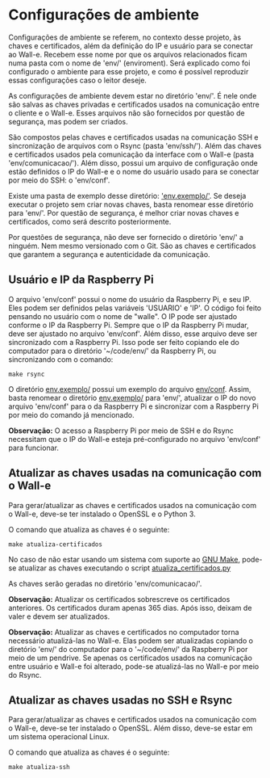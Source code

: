# Configurações de ambiente

Configurações de ambiente se referem, no contexto desse projeto, às chaves e certificados, além da definição do IP e usuário para se conectar ao Wall-e. Recebem esse nome por que os arquivos relacionados ficam numa pasta com o nome de 'env/' (enviroment). Será explicado como foi configurado o ambiente para esse projeto, e como é possível reproduzir essas configurações caso o leitor deseje.

As configurações de ambiente devem estar no diretório 'env/'. É nele onde são salvas as chaves privadas e certificados usados na comunicação entre o cliente e o Wall-e. Esses arquivos não são fornecidos por questão de segurança, mas podem ser criados.

São compostos pelas chaves e certificados usadas na comunicação SSH e sincronização de arquivos com o Rsync (pasta 'env/ssh/'). Além das chaves e certificados usados pela comunicação da interface com o Wall-e (pasta 'env/comunicacao/'). Além disso, possui um arquivo de configuração onde estão definidos o IP do Wall-e e o nome do usuário usado para se conectar por meio do SSH: o 'env/conf'.

Existe uma pasta de exemplo desse diretório: ['env.exemplo/'](env.exemplo/). Se deseja executar o projeto sem criar novas chaves, basta renomear esse diretório para 'env/'. Por questão de segurança, é melhor criar novas chaves e certificados, como será descrito posteriormente.

Por questões de segurança, não deve ser fornecido o diretório 'env/' a ninguém. Nem mesmo versionado com o Git. São as chaves e certificados que garantem a segurança e autenticidade da comunicação.


## Usuário e IP da Raspberry Pi

O arquivo 'env/conf' possui o nome do usuário da Raspberry Pi, e seu IP. Eles podem ser definidos pelas variáveis 'USUARIO' e 'IP'. O código foi feito pensando no usuário com o nome de "walle". O IP pode ser ajustado conforme o IP da Raspberry Pi. Sempre que o IP da Raspberry Pi mudar, deve ser ajustado no arquivo 'env/conf'. Além disso, esse arquivo deve ser sincronizado com a Raspberry Pi. Isso pode ser feito copiando ele do computador para o diretório '~/code/env/' da Raspberry Pi, ou sincronizando com o comando:

```shell
make rsync
```

O diretório [env.exemplo/](env.exemplo) possui um exemplo do arquivo [env/conf](env.exemplo/conf). Assim, basta renomear o diretório [env.exemplo/](env.exemplo/) para 'env/', atualizar o IP do novo arquivo 'env/conf' para o da Raspberry Pi e sincronizar com a Raspberry Pi por meio do comando já mencionado.

**Observação:** O acesso a Raspberry Pi por meio de SSH e do Rsync necessitam que o IP do Wall-e esteja pré-configurado no arquivo 'env/conf' para funcionar.


## Atualizar as chaves usadas na comunicação com o Wall-e

Para gerar/atualizar as chaves e certificados usados na comunicação com o Wall-e, deve-se ter instalado o OpenSSL e o Python 3.

O comando que atualiza as chaves é o seguinte:

```shell
make atualiza-certificados
```

No caso de não estar usando um sistema com suporte ao [GNU Make](https://www.gnu.org/software/make/), pode-se atualizar as chaves executando o script [atualiza_certificados.py](atualiza_certificados.py)

As chaves serão geradas no diretório 'env/comunicacao/'.

**Observação:** Atualizar os certificados sobrescreve os certificados anteriores. Os certificados duram apenas 365 dias. Após isso, deixam de valer e devem ser atualizados.

**Observação:** Atualizar as chaves e certificados no computador torna necessário atualizá-las no Wall-e. Elas podem ser atualizadas copiando o diretório 'env/' do computador para o '~/code/env/' da Raspberry Pi por meio de um pendrive. Se apenas os certificados usados na comunicação entre usuário e Wall-e foi alterado, pode-se atualizá-las no Wall-e por meio do Rsync.


## Atualizar as chaves usadas no SSH e Rsync

Para gerar/atualizar as chaves e certificados usados na comunicação com o Wall-e, deve-se ter instalado o OpenSSL. Além disso, deve-se estar em um sistema operacional Linux.

O comando que atualiza as chaves é o seguinte:

```shell
make atualiza-ssh
```
